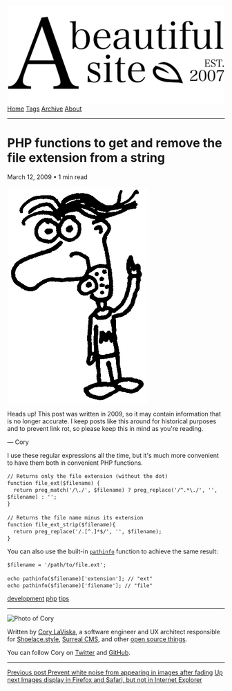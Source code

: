 <a href="../../index.html" class="header-link"><img src="../../images/logos/wordmark.svg" alt="A Beautiful Site" class="wordmark" /></a> <a href="../../index.html" class="nav-item">Home</a> <a href="../../tags/index.html" class="nav-item">Tags</a> <a href="../index.html" class="nav-item">Archive</a> <a href="../../about/index.html" class="nav-item">About</a>

------------------------------------------------------------------------

PHP functions to get and remove the file extension from a string
================================================================

March 12, 2009 • 1 min read

![A drawing of a cartoon man pointing upwards](../../images/artwork/pointer.gif)

Heads up! This post was written in 2009, so it may contain information that is no longer accurate. I keep posts like this around for historical purposes and to prevent link rot, so please keep this in mind as you're reading.

— Cory

I use these regular expressions all the time, but it's much more convenient to have them both in convenient PHP functions.

    // Returns only the file extension (without the dot)
    function file_ext($filename) {
      return preg_match('/\./', $filename) ? preg_replace('/^.*\./', '', $filename) : '';
    }

    // Returns the file name minus its extension
    function file_ext_strip($filename){
      return preg_replace('/.[^.]*$/', '', $filename);
    }

You can also use the built-in [`pathinfo`](http://php.net/manual/en/function.pathinfo.php) function to achieve the same result:

    $filename = '/path/to/file.ext';

    echo pathinfo($filename)['extension']; // "ext"
    echo pathinfo($filename)['filename']; // "file"

<a href="../../tags/development/index.html" class="post-tag">development</a> <a href="../../tags/php/index.html" class="post-tag">php</a> <a href="../../tags/tips/index.html" class="post-tag">tips</a>

------------------------------------------------------------------------

<img src="http://0.gravatar.com/avatar/bf1b3b95fd5b096a3592247c29667b33?s=512" alt="Photo of Cory" class="avatar avatar-small" />

Written by [Cory LaViska](../../index-4.html), a software engineer and UX architect responsible for [Shoelace.style](https://shoelace.style/), [Surreal CMS](https://www.surrealcms.com/), and other [open source things](https://github.com/claviska).

You can follow Cory on [Twitter](https://twitter.com/bgooonz) and [GitHub](https://github.com/claviska).

------------------------------------------------------------------------

<a href="../prevent-white-noise-from-appearing-in-images-after-fading/index.html" class="post-nav-previous"><span class="small">Previous post</span> Prevent white noise from appearing in images after fading</a> <a href="../images-display-in-firefox-and-safari-but-not-in-internet-explorer/index.html" class="post-nav-next"><span class="small">Up next</span> Images display in Firefox and Safari, but not in Internet Explorer</a>
